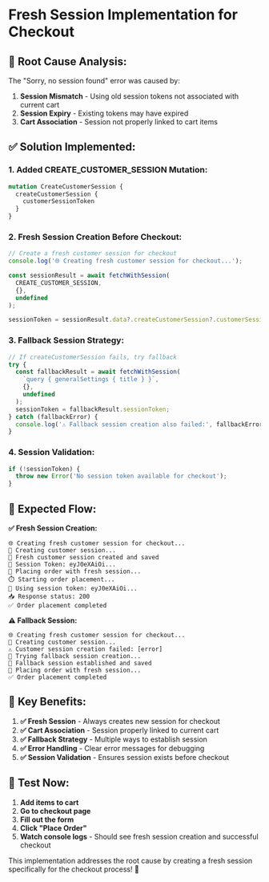 # Fresh Session Implementation for Checkout

## 🔧 **Root Cause Analysis:**

The "Sorry, no session found" error was caused by:
1. **Session Mismatch** - Using old session tokens not associated with current cart
2. **Session Expiry** - Existing tokens may have expired
3. **Cart Association** - Session not properly linked to cart items

## ✅ **Solution Implemented:**

### **1. Added CREATE_CUSTOMER_SESSION Mutation:**
```graphql
mutation CreateCustomerSession {
  createCustomerSession {
    customerSessionToken
  }
}
```

### **2. Fresh Session Creation Before Checkout:**
```javascript
// Create a fresh customer session for checkout
console.log('🌐 Creating fresh customer session for checkout...');

const sessionResult = await fetchWithSession(
  CREATE_CUSTOMER_SESSION,
  {},
  undefined
);

sessionToken = sessionResult.data?.createCustomerSession?.customerSessionToken;
```

### **3. Fallback Session Strategy:**
```javascript
// If createCustomerSession fails, try fallback
try {
  const fallbackResult = await fetchWithSession(
    `query { generalSettings { title } }`,
    {},
    undefined
  );
  sessionToken = fallbackResult.sessionToken;
} catch (fallbackError) {
  console.log('⚠️ Fallback session creation also failed:', fallbackError);
}
```

### **4. Session Validation:**
```javascript
if (!sessionToken) {
  throw new Error('No session token available for checkout');
}
```

## 🚀 **Expected Flow:**

**✅ Fresh Session Creation:**
```
🌐 Creating fresh customer session for checkout...
🔄 Creating customer session...
💾 Fresh customer session created and saved
🔑 Session Token: eyJ0eXAiOi...
🛒 Placing order with fresh session...
⏱️ Starting order placement...
🔑 Using session token: eyJ0eXAiOi...
📥 Response status: 200
✅ Order placement completed
```

**⚠️ Fallback Session:**
```
🌐 Creating fresh customer session for checkout...
🔄 Creating customer session...
⚠️ Customer session creation failed: [error]
🔄 Trying fallback session creation...
💾 Fallback session established and saved
🛒 Placing order with fresh session...
✅ Order placement completed
```

## 🎯 **Key Benefits:**

1. **✅ Fresh Session** - Always creates new session for checkout
2. **✅ Cart Association** - Session properly linked to current cart
3. **✅ Fallback Strategy** - Multiple ways to establish session
4. **✅ Error Handling** - Clear error messages for debugging
5. **✅ Session Validation** - Ensures session exists before checkout

## 🧪 **Test Now:**

1. **Add items to cart**
2. **Go to checkout page**
3. **Fill out the form**
4. **Click "Place Order"**
5. **Watch console logs** - Should see fresh session creation and successful checkout

This implementation addresses the root cause by creating a fresh session specifically for the checkout process! 🚀
